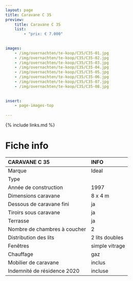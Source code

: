 ```yaml
---
layout: page
title: Caravane C 35
preview: 
    title: Caravane C 35
    list:
        - "prix: € 7.000"
        
        
images:
    - /img/overnachten/te-koop/C35/C35-01.jpg
    - /img/overnachten/te-koop/C35/C35-02.jpg
    - /img/overnachten/te-koop/C35/C35-03.jpg
    - /img/overnachten/te-koop/C35/C35-04.jpg
    - /img/overnachten/te-koop/C35/C35-05.jpg
    - /img/overnachten/te-koop/C35/C35-06.jpg
    - /img/overnachten/te-koop/C35/C35-07.jpg
    - /img/overnachten/te-koop/C35/C35-08.jpg
    
    
insert:
    - page-images-top
    
---
```


{% include links.md %}



# Fiche info 

CARAVANE C 35               | INFO        | 
:---------------------------|:------------|
Marque                      |Ideal
Type                        |
Année de construction       |1997
Dimensions caravane         |8 x 4 m
Dessous de caravane fini    |ja
Tiroirs sous caravane       |ja
Terrasse                    |ja
Nombre de chambres à coucher|2
Distribution des lits       |2 lits doubles
Fenêtres                    |simple vitrage
Chauffage                   |gaz
Mobilier de caravane        |inclus
Indemnité de résidence 2020 |incluse